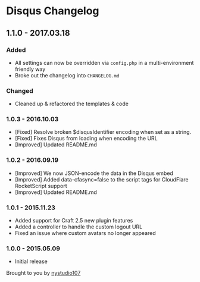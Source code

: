 # Disqus Changelog

## 1.1.0 - 2017.03.18
### Added
* All settings can now be overridden via `config.php` in a multi-environment friendly way
* Broke out the changelog into `CHANGELOG.md`

### Changed
* Cleaned up & refactored the templates & code

### 1.0.3 - 2016.10.03
 
 * [Fixed] Resolve broken $disqusIdentifier encoding when set as a string.
 * [Fixed] Fixes Disqus from loading when encoding the URL
 * [Improved] Updated README.md
 
 ### 1.0.2 - 2016.09.19
 
 * [Improved] We now JSON-encode the data in the Disqus embed
 * [Improved] Added data-cfasync=false to the script tags for CloudFlare RocketScript support
 * [Improved] Updated README.md
 
 ### 1.0.1 - 2015.11.23
 
 * Added support for Craft 2.5 new plugin features
 * Added a controller to handle the custom logout URL
 * Fixed an issue where custom avatars no longer appeared
 
 ### 1.0.0 - 2015.05.09
 
 * Initial release

Brought to you by [nystudio107](http://nystudio107.com)